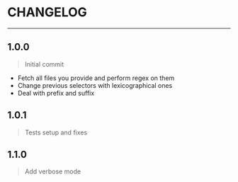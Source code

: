 # CHANGELOG 
----------------

## 1.0.0 
> Initial commit

+ Fetch all files you provide and perform regex on them
+ Change previous selectors with lexicographical ones
+ Deal with prefix and suffix

## 1.0.1
> Tests setup and fixes

## 1.1.0
> Add verbose mode

